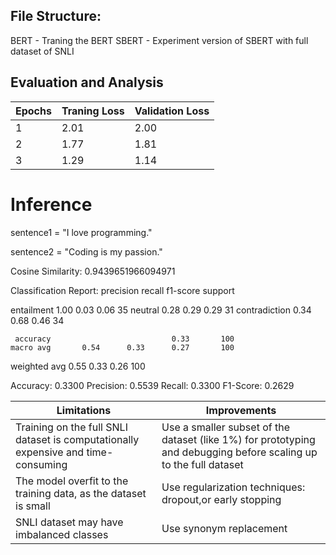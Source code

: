 ## File Structure:

BERT - Traning the BERT
SBERT - Experiment version of SBERT with full dataset of SNLI

## Evaluation and Analysis

| Epochs | Traning Loss | Validation Loss |
|----------|----------|----------|
| 1 | 2.01 | 2.00 |
| 2 | 1.77 | 1.81 |
| 3 | 1.29 | 1.14 |

# Inference
sentence1 = "I love programming."

sentence2 = "Coding is my passion."

Cosine Similarity: 0.9439651966094971

Classification Report:
               precision    recall  f1-score   support

   entailment       1.00      0.03      0.06        35
      neutral       0.28      0.29      0.29        31
contradiction       0.34      0.68      0.46        34

     accuracy                           0.33       100
    macro avg       0.54      0.33      0.27       100
 weighted avg       0.55      0.33      0.26       100

Accuracy: 0.3300
Precision: 0.5539
Recall: 0.3300
F1-Score: 0.2629

| Limitations | Improvements |
|----------|----------|
|Training on the full SNLI dataset is computationally expensive and time-consuming |Use a smaller subset of the dataset (like 1%) for prototyping and debugging before scaling up to the full dataset |
| The model overfit to the training data, as the dataset is small  | Use regularization techniques: dropout,or early stopping |
| SNLI dataset may have imbalanced classes  | Use synonym replacement |
